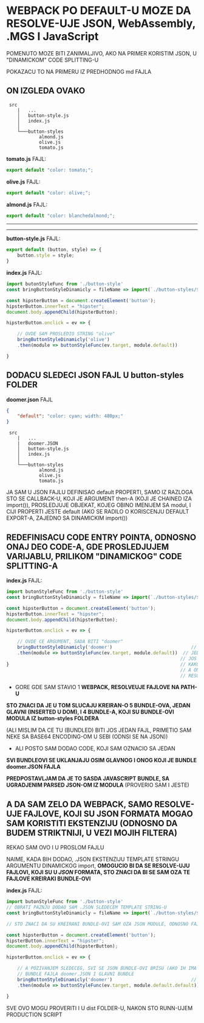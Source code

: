 # WEBPACK PO DEFAULT-U MOZE DA RESOLVE-UJE JSON, WebAssembly, .MGS I JavaScript

POMENUTO MOZE BITI ZANIMALJIVO, AKO NA PRIMER KORISTIM JSON, U "DINAMICKOM" CODE SPLITTING-U

POKAZACU TO NA PRIMERU IZ PREDHODNOG md FAJLA

## ON IZGLEDA OVAKO

```linux
 src
    |   ...
    │   button-style.js
    │   index.js
    │
    └───button-styles
            almond.js
            olive.js
            tomato.js
```

**tomato.js** FAJL:

```javascript
export default "color: tomato;";
```

**olive.js** FAJL:

```javascript
export default "color: olive;";
```

**almond.js** FAJL:

```javascript
export default "color: blanchedalmond;";
```

****
****

**button-style.js** FAJL:

```javascript
export default (button, style) => {
    button.style = style;
}
```

**index.js** FAJL:

```javascript
import butonStyleFunc from './button-style'
const bringButtonStyleDinamicly = fileName => import(`./button-styles/${fileName}`);

const hipsterButton = document.createElement('button');
hipsterButton.innerText = "hipster";
document.body.appendChild(hipsterButton);

hipsterButton.onclick = ev => {

    // OVDE SAM PROSLEDIO STRING "olive"
    bringButtonStyleDinamicly('olive')
    .then(module => buttonStyleFunc(ev.target, module.default))

}
```

## DODACU SLEDECI JSON FAJL U button-styles FOLDER

**doomer.json** FAJL

```JSON
{
    "default": "color: cyan; width: 480px;"
}
```

```linux
 src
    |   ...
    |   doomer.JSON
    │   button-style.js
    │   index.js
    │
    └───button-styles
            almond.js
            olive.js
            tomato.js
```

JA SAM U JSON FAJLU DEFINISAO default PROPERTI, SAMO IZ RAZLOGA STO SE CALLBACK-U, KOJI JE ARGUMENT then-A (KOJI JE CHAINED IZA import()), PROSLEDJUJE OBJEKAT, KOJEG OBINO IMENIJEM SA modul, I CIJI PROPERTI JESTE default (AKO SE RADILO O KORISCENJU DEFAULT EXPORT-A, ZAJEDNO SA DINAMICKIM import())

## REDEFINISACU CODE ENTRY POINTA, ODNOSNO ONAJ DEO CODE-A, GDE PROSLEDJUJEM VARIJABLU, PRILIKOM "DINAMICKOG" CODE SPLITTING-A

**index.js** FAJL:

```javascript
import butonStyleFunc from './button-style'
const bringButtonStyleDinamicly = fileName => import(`./button-styles/${fileName}`);  //  1

const hipsterButton = document.createElement('button');
hipsterButton.innerText = "hipster";
document.body.appendChild(hipsterButton);

hipsterButton.onclick = ev => {

    // OVDE CE ARGUMENT, SADA BITI "doomer"
    bringButtonStyleDinamicly('doomer')                             //   2
    .then(module => buttonStyleFunc(ev.target, module.default))  // JEDINO STO SAM OVDE MORAO PRISTUPITI
                                                                // JOS JEDNOM DEFAULT, JER JE WEBPACK PARSE-OVAO JSON
}                                                               // KAKO BI IMAO OBJEKAT KOJI SAM JA DEFINISAO {default: "..."}
                                                                // A ON JE SADA VREDNOST, PROPERTIJA default OBJEKTA, SA KOJIM JE
                                                                // RESOLVED DINAMICKI import()
```

- GORE GDE SAM STAVIO 1 **WEBPACK, RESOLVEUJE FAJLOVE NA PATH-U**

**STO ZNACI DA JE U TOM SLUCAJU KREIRAN-O 5 BUNDLE-OVA, JEDAN GLAVNI (INSERTED U DOM), I 4 BUNDLE-A, KOJI SU BUNDLE-OVI MODULA IZ button-styles FOLDERA**

(ALI MISLIM DA CE TU (BUNDLED) BITI JOS JEDAN FAJL, PRIMETIO SAM NEKE SA BASE64 ENCODING-OM U SEBI (ODNSI SE NA JSON))

- ALI POSTO SAM DODAO CODE, KOJI SAM OZNACIO SA JEDAN

**SVI BUNDLEOVI SE UKLANJAJU OSIM GLAVNOG I ONOG KOJI JE BUNDLE doomer.JSON FAJLA**

**PREDPOSTAVLJAM DA JE TO SASDA JAVASCRIPT BUNDLE, SA UGRADJENIM PARSED JSON-OM IZ MODULA** (PROVERIO SAM I JESTE) 

## A DA SAM ZELO DA WEBPACK, SAMO RESOLVE-UJE FAJLOVE, KOJI SU JSON FORMATA MOGAO SAM KORISTITI EKSTENZIJU (ODNOSNO DA BUDEM STRIKTNIJI, U VEZI MOJIH FILTERA)

REKAO SAM OVO I U PROSLOM FAJLU

NAIME, KADA BIH DODAO, .JSON EKSTENZIJU TEMPLATE STRINGU ARGUMENTU DINAMICKOG import, **OMOGUCIO BI DA SE RESOLVE-UJU FAJLOVI, KOJI SU U *JSON* FORMATA, STO ZNACI DA BI SE SAM OZA TE FAJLOVE KREIRAKI BUNDLE-OVI**

**index.js** FAJL:

```javascript
import butonStyleFunc from './button-style'
// OBRATI PAZNJU DODAO SAM .JSON SLEDECEM TEMPLATE STRING-U
const bringButtonStyleDinamicly = fileName => import(`./button-styles/${fileName}.json`);  //  1

// STO ZNACI DA SU KREIRANI BUNDLE-OVI SAM OZA JSON MODULE, ODNOSNO FAJLOVE

const hipsterButton = document.createElement('button');
hipsterButton.innerText = "hipster";
document.body.appendChild(hipsterButton);

hipsterButton.onclick = ev => {

    // A POZIVANJEM SLEDECEG, SVI SE JSON BUNDLE-OVI BRISU (AKO IH IMA VISE), A OSTAJU SAMO
    // BUNDLE FAJLA doomer.JSON I GLAVNI BUNDLE
    bringButtonStyleDinamicly('doomer')                             //   2
    .then(module => buttonStyleFunc(ev.target, module.default.default))

}
```

SVE OVO MOGU PROVERITI I U dist FOLDER-U, NAKON STO RUNN-UJEM PRODUCTION SCRIPT